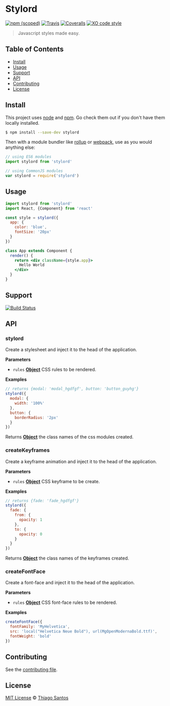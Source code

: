 # Stylord

[![npm (scoped)](https://img.shields.io/npm/v/stylord.svg)](https://www.npmjs.com/package/stylord)
[![Travis](https://img.shields.io/travis/thiamsantos/stylord.svg)](https://travis-ci.org/thiamsantos/stylord)
[![Coveralls](https://img.shields.io/coveralls/thiamsantos/stylord.svg)](https://coveralls.io/github/thiamsantos/stylord?branch=master)
[![XO code style](https://img.shields.io/badge/code_style-XO-5ed9c7.svg)](https://github.com/sindresorhus/xo)

> Javascript styles made easy.

## Table of Contents

-   [Install](#install)
-   [Usage](#usage)
-   [Support](#support)
-   [API](#api)
-   [Contributing](#contributing)
-   [License](#license)

## Install

This project uses [node](http://nodejs.org) and [npm](https://npmjs.com). Go check them out if you don't have them locally installed.

```sh
$ npm install --save-dev stylord
```

Then with a module bundler like [rollup](http://rollupjs.org/) or [webpack](https://webpack.js.org/), use as you would anything else:

```javascript
// using ES6 modules
import stylord from 'stylord'

// using CommonJS modules
var stylord = require('stylord')
```

## Usage

```jsx
import stylord from 'stylord'
import React, {Component} from 'react'

const style = stylord({
  app: {
    color: 'blue',
    fontSize: '20px'
  }
})

class App extends Component {
  render() {
    return <div className={style.app}>
      Hello World
    </div>
  }
}
```

## Support

[![Build Status](https://saucelabs.com/browser-matrix/stylord.svg)](https://saucelabs.com/u/stylord)

## API

<!-- Generated by documentation.js. Update this documentation by updating the source code. -->

### stylord

Create a stylesheet and inject it to the head of the application.

**Parameters**

-   `rules` **[Object](https://developer.mozilla.org/en-US/docs/Web/JavaScript/Reference/Global_Objects/Object)** CSS rules to be rendered.

**Examples**

```javascript
// returns {modal: 'modal_hgdfgf', button: 'button_guyhg'}
stylord({
  modal: {
    width: '100%'
  },
  button: {
    borderRadius: '2px'
  }
})
```

Returns **[Object](https://developer.mozilla.org/en-US/docs/Web/JavaScript/Reference/Global_Objects/Object)** the class names of the css modules created.

### createKeyframes

Create a keyframe animation and inject it to the head of the application.

**Parameters**

-   `rules` **[Object](https://developer.mozilla.org/en-US/docs/Web/JavaScript/Reference/Global_Objects/Object)** CSS keyframe to be create.

**Examples**

```javascript
// returns {fade: 'fade_hgdfgf'}
stylord({
  fade: {
    from: {
      opacity: 1
    },
    to: {
      opacity: 0
    }
  }
})
```

Returns **[Object](https://developer.mozilla.org/en-US/docs/Web/JavaScript/Reference/Global_Objects/Object)** the class names of the keyframes created.

### createFontFace

Create a font-face and inject it to the head of the application.

**Parameters**

-   `rules` **[Object](https://developer.mozilla.org/en-US/docs/Web/JavaScript/Reference/Global_Objects/Object)** CSS font-face rules to be rendered.

**Examples**

```javascript
createFontFace({
  fontFamily: 'MyHelvetica',
  src: 'local("Helvetica Neue Bold"), url(MgOpenModernaBold.ttf)',
  fontWeight: 'bold'
})
```

## Contributing

See the [contributing file](CONTRIBUTING.md).

## License

[MIT License](LICENSE.md) © [Thiago Santos](https://thiamsantos.github.io/)
